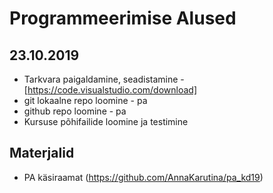 # Programmeerimise Alused
## 23.10.2019
* Tarkvara paigaldamine, seadistamine -  [https://code.visualstudio.com/download]
* git lokaalne repo loomine - pa
* github repo loomine - pa 
* Kursuse põhifailide loomine ja testimine
## Materjalid
* PA käsiraamat (https://github.com/AnnaKarutina/pa_kd19)